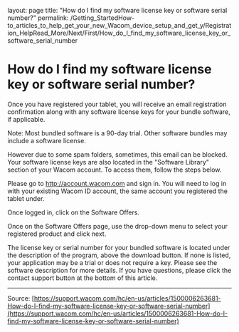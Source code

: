 layout: page
title: "How do I find my software license key or software serial number?"
permalink: /Getting_StartedHow-to_articles_to_help_get_your_new_Wacom_device_setup_and_get_y/Registration_HelpRead_More/Next/First/How_do_I_find_my_software_license_key_or_software_serial_number

# How do I find my software license key or software serial number?

Once you have registered your tablet, you will receive an email registration confirmation along with any software license keys for your bundle software, if applicable.


Note: Most bundled software is a 90-day trial. Other software bundles may include a software license.


However due to some spam folders, sometimes, this email can be blocked. Your software license keys are also located in the "Software Library" section of your Wacom account. To access them, follow the steps below.


Please go to http://account.wacom.com and sign in. You will need to log in with your existing Wacom ID account, the same account you registered the tablet under.





Once logged in, click on the Software Offers.





Once on the Software Offers page, use the drop-down menu to select your registered product and click next.





The license key or serial number for your bundled software is located under the description of the program, above the download button. If none is listed, your application may be a trial or does not require a key. Please see the software description for more details. If you have questions, please click the contact support button at the bottom of this article.

---
Source: [https://support.wacom.com/hc/en-us/articles/1500006263681-How-do-I-find-my-software-license-key-or-software-serial-number](https://support.wacom.com/hc/en-us/articles/1500006263681-How-do-I-find-my-software-license-key-or-software-serial-number)
